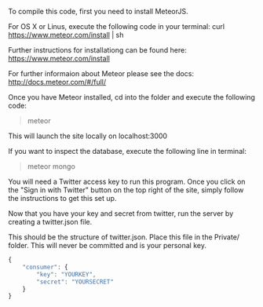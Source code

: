 To compile this code, first you need to install MeteorJS. 

For OS X or Linus, execute the following code in your terminal:
curl https://www.meteor.com/install | sh

Further instructions for installationg can be found here:
https://www.meteor.com/install

For further informaion about Meteor please see the docs:
http://docs.meteor.com/#/full/

Once you have Meteor installed, cd into the folder and execute the following code:
> meteor

This will launch the site locally on localhost:3000

If you want to inspect the database, execute the following line in terminal:
> meteor mongo

You will need a Twitter access key to run this program. Once you click on the "Sign in with Twitter" button on the top right of the site, simply follow the instructions to get this set up. 

Now that you have your key and secret from twitter, run the server by creating a twitter.json file.

This should be the structure of twitter.json. Place this file in the Private/ folder. This will never be committed and is your personal key.
```javascript
{
	"consumer": {
		"key": "YOURKEY",
		"secret": "YOURSECRET"
	}
}
```
